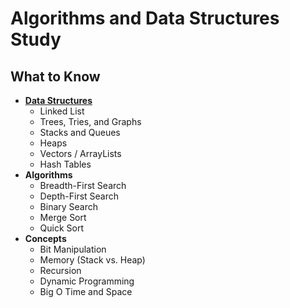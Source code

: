 # Algorithms and Data Structures Study

## What to Know

+ [**Data Structures**](./data_structures/README.md)
    + Linked List
    + Trees, Tries, and Graphs
    + Stacks and Queues
    + Heaps
    + Vectors / ArrayLists
    + Hash Tables
+ **Algorithms**
    + Breadth-First Search
    + Depth-First Search
    + Binary Search
    + Merge Sort
    + Quick Sort
+ **Concepts**
    + Bit Manipulation
    + Memory (Stack vs. Heap)
    + Recursion
    + Dynamic Programming
    + Big O Time and Space
